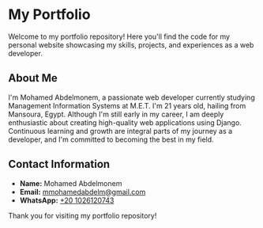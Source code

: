 # My Portfolio

Welcome to my portfolio repository! Here you'll find the code for my personal website showcasing my skills, projects, and experiences as a web developer.

## About Me

I'm Mohamed Abdelmonem, a passionate web developer currently studying Management Information Systems at M.E.T. I'm 21 years old, hailing from Mansoura, Egypt. Although I'm still early in my career, I am deeply enthusiastic about creating high-quality web applications using Django. Continuous learning and growth are integral parts of my journey as a developer, and I'm committed to becoming the best in my field.

## Contact Information

- **Name:** Mohamed Abdelmonem
- **Email:** [mmohamedabdelm@gmail.com](mailto:mmohamedabdelm@gmail.com)
- **WhatsApp:** [+20 1026120743](https://wa.me/201026120743)


Thank you for visiting my portfolio repository!

